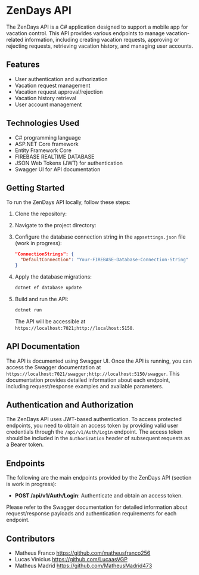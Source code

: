 # ZenDays API


The ZenDays API is a C# application designed to support a mobile app for vacation control. This API provides various endpoints to manage vacation-related information, including creating vacation requests, approving or rejecting requests, retrieving vacation history, and managing user accounts.

## Features

- User authentication and authorization
- Vacation request management
- Vacation request approval/rejection
- Vacation history retrieval
- User account management

## Technologies Used

- C# programming language
- ASP.NET Core framework
- Entity Framework Core
- FIREBASE REALTIME DATABASE
- JSON Web Tokens (JWT) for authentication
- Swagger UI for API documentation

## Getting Started

To run the ZenDays API locally, follow these steps:

1. Clone the repository:

2. Navigate to the project directory:

3. Configure the database connection string in the `appsettings.json` file (work in progress):

   ```json
   "ConnectionStrings": {
     "DefaultConnection": "Your-FIREBASE-Database-Connection-String"
   }
   ```

4. Apply the database migrations:

   ```bash
   dotnet ef database update
   ```

5. Build and run the API:

   ```bash
   dotnet run
   ```

   The API will be accessible at `https://localhost:7021;http://localhost:5150`.

## API Documentation

The API is documented using Swagger UI. Once the API is running, you can access the Swagger documentation at `https://localhost:7021/swagger;http://localhost:5150/swagger`. This documentation provides detailed information about each endpoint, including request/response examples and available parameters.

## Authentication and Authorization

The ZenDays API uses JWT-based authentication. To access protected endpoints, you need to obtain an access token by providing valid user credentials through the `/api/v1/Auth/Login` endpoint. The access token should be included in the `Authorization` header of subsequent requests as a Bearer token.

## Endpoints

The following are the main endpoints provided by the ZenDays API (section is work in progress):

- **POST /api/v1/Auth/Login**: Authenticate and obtain an access token.


Please refer to the Swagger documentation for detailed information about request/response payloads and authentication requirements for each endpoint.

## Contributors

- Matheus Franco https://github.com/matheusfranco256
- Lucas Vinicius https://github.com/LucaasVGP
- Matheus Madrid https://github.com/MatheusMadrid473
